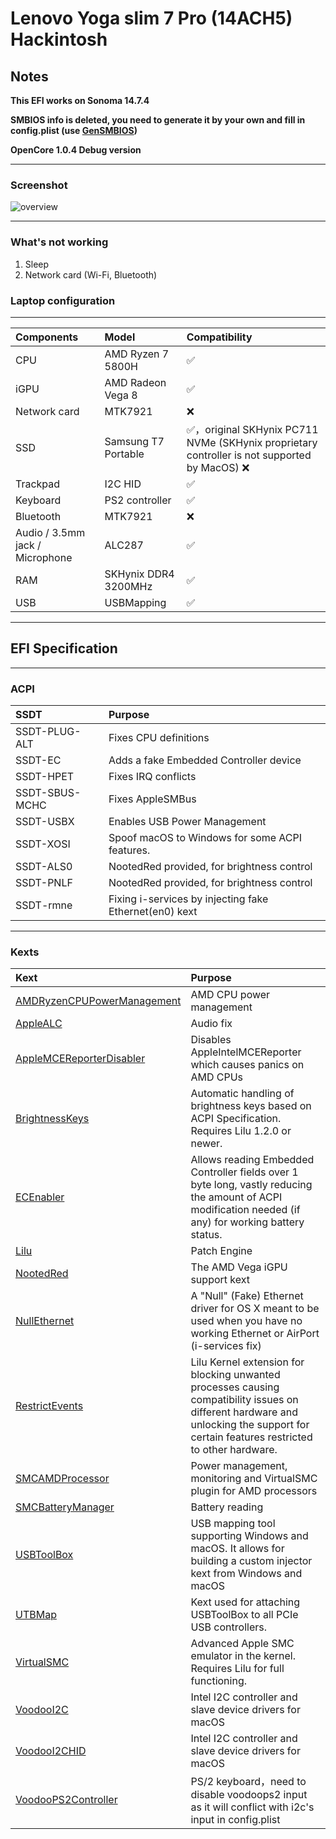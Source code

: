 # Lenovo Yoga slim 7 Pro (14ACH5) Hackintosh

## Notes

**This EFI works on Sonoma 14.7.4**

**SMBIOS info is deleted, you need to generate it by your own and fill in config.plist (use [GenSMBIOS](https://github.com/corpnewt/GenSMBIOS))**

**OpenCore 1.0.4 Debug version**

---
### Screenshot
![overview](https://github.com/user-attachments/assets/db983360-b21f-49cf-91ed-e6c544125c18)

---
### What's not working
1. Sleep
2. Network card (Wi-Fi, Bluetooth)

### Laptop configuration

---
| Components                      | Model                | Compatibility                                                                              |
|:--------------------------------|:---------------------|:-------------------------------------------------------------------------------------------|
| CPU                             | AMD Ryzen 7 5800H    | ✅                                                                                          |
| iGPU                            | AMD Radeon Vega 8    | ✅                                                                                          |
| Network card                    | MTK7921              | ❌️                                                                                         |
| SSD                             | Samsung T7 Portable  | ✅，original SKHynix PC711 NVMe (SKHynix proprietary controller is not supported by MacOS) ❌ |
| Trackpad                        | I2C HID              | ✅                                                                                          |
| Keyboard                        | PS2 controller       | ✅                                                                                          |
| Bluetooth                       | MTK7921              | ❌                                                                                          |
| Audio / 3.5mm jack / Microphone | ALC287               | ✅                                                                                          |
| RAM                             | SKHynix DDR4 3200MHz | ✅                                                                                          |
| USB                             | USBMapping           | ✅                                                                                          |

---
## EFI Specification

---
### ACPI
| SSDT           | Purpose                                                |
|:---------------|:-------------------------------------------------------|
| SSDT-PLUG-ALT  | Fixes CPU definitions                                  |
| SSDT-EC        | Adds a fake Embedded Controller device                 |
| SSDT-HPET      | Fixes IRQ conflicts                                    |
| SSDT-SBUS-MCHC | Fixes AppleSMBus                                       |
| SSDT-USBX      | Enables USB Power Management                           |
| SSDT-XOSI      | Spoof macOS to Windows for some ACPI features.         |
| SSDT-ALS0      | NootedRed provided, for brightness control             |
| SSDT-PNLF      | NootedRed provided, for brightness control             |
| SSDT-rmne      | Fixing i-services by injecting fake Ethernet(en0) kext |


---
### Kexts
| Kext                                                                                                                  | Purpose                                                                                                                                                                               |
|:----------------------------------------------------------------------------------------------------------------------|:--------------------------------------------------------------------------------------------------------------------------------------------------------------------------------------|
| [AMDRyzenCPUPowerManagement](https://github.com/trulyspinach/SMCAMDProcessor)                                         | AMD CPU power management                                                                                                                                                              |
| [AppleALC](https://github.com/acidanthera/AppleALC)                                                                   | Audio fix                                                                                                                                                                             |
| [AppleMCEReporterDisabler](https://github.com/acidanthera/bugtracker/files/3703498/AppleMCEReporterDisabler.kext.zip) | Disables AppleIntelMCEReporter which causes panics on AMD CPUs                                                                                                                        |
| [BrightnessKeys](https://github.com/acidanthera/BrightnessKeys)                                                       | Automatic handling of brightness keys based on ACPI Specification. Requires Lilu 1.2.0 or newer.                                                                                      |
| [ECEnabler](https://github.com/1Revenger1/ECEnabler)                                                                  | Allows reading Embedded Controller fields over 1 byte long, vastly reducing the amount of ACPI modification needed (if any) for working battery status.                               |
| [Lilu](https://github.com/acidanthera/Lilu)                                                                           | Patch Engine                                                                                                                                                                          |
| [NootedRed](https://github.com/ChefKissInc/NootedRed)                                                                 | The AMD Vega iGPU support kext                                                                                                                                                        |
| [NullEthernet](https://github.com/RehabMan/OS-X-Null-Ethernet)                                                        | A "Null" (Fake) Ethernet driver for OS X meant to be used when you have no working Ethernet or AirPort (i-services fix)                                                               |
| [RestrictEvents](https://github.com/acidanthera/RestrictEvents)                                                       | Lilu Kernel extension for blocking unwanted processes causing compatibility issues on different hardware and unlocking the support for certain features restricted to other hardware. |
| [SMCAMDProcessor](https://github.com/trulyspinach/SMCAMDProcessor)                                                    | Power management, monitoring and VirtualSMC plugin for AMD processors                                                                                                                 |
| [SMCBatteryManager](https://github.com/acidanthera/VirtualSMC)                                                        | Battery reading                                                                                                                                                                       |
| [USBToolBox](https://github.com/USBToolBox/tool)                                                                      | USB mapping tool supporting Windows and macOS. It allows for building a custom injector kext from Windows and macOS                                                                   |
| [UTBMap](https://github.com/USBToolBox/tool)                                                                          | Kext used for attaching USBToolBox to all PCIe USB controllers.                                                                                                                       |
| [VirtualSMC](https://github.com/acidanthera/VirtualSMC)                                                               | Advanced Apple SMC emulator in the kernel. Requires Lilu for full functioning.                                                                                                        |
| [VoodooI2C](https://github.com/VoodooI2C/VoodooI2C)                                                                   | Intel I2C controller and slave device drivers for macOS                                                                                                                               |
| [VoodooI2CHID](https://github.com/VoodooI2C/VoodooI2C)                                                                | Intel I2C controller and slave device drivers for macOS                                                                                                                               |
| [VoodooPS2Controller](https://github.com/acidanthera/VoodooPS2)                                                       | PS/2 keyboard，need to disable voodoops2 input as it will conflict with i2c's input in config.plist                                                                                    |
